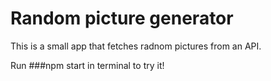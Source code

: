 # Random picture generator

This is a small app that fetches radnom pictures from an API.

Run ###npm start in terminal to try it! 

